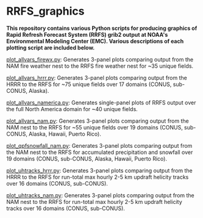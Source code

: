 # RRFS_graphics

**This repository contains various Python scripts for producing graphics of Rapid Refresh Forecast System (RRFS) grib2 output at NOAA's Environmental Modeling Center (EMC).  Various descriptions of each plotting script are included below.**

<ins>plot_allvars_firewx.py</ins>: Generates 3-panel plots comparing output from the NAM fire weather nest to the RRFS fire weather nest for ~35 unique fields.

<ins>plot_allvars_hrrr.py</ins>: Generates 3-panel plots comparing output from the HRRR to the RRFS for ~75 unique fields over 17 domains (CONUS, sub-CONUS, Alaska).

<ins>plot_allvars_namerica.py</ins>: Generates single-panel plots of RRFS output over the full North America domain for ~40 unique fields.

<ins>plot_allvars_nam.py</ins>: Generates 3-panel plots comparing output from the NAM nest to the RRFS for ~55 unique fields over 19 domains (CONUS, sub-CONUS, Alaska, Hawaii, Puerto Rico).

<ins>plot_qpfsnowfall_nam.py</ins>: Generates 3-panel plots comparing output from the NAM nest to the RRFS for accumulated precipitation and snowfall over 19 domains (CONUS, sub-CONUS, Alaska, Hawaii, Puerto Rico).

<ins>plot_uhtracks_hrrr.py</ins>: Generates 3-panel plots comparing output from the HRRR to the RRFS for run-total max hourly 2-5 km updraft helicity tracks over 16 domains (CONUS, sub-CONUS).

<ins>plot_uhtracks_nam.py</ins>: Generates 3-panel plots comparing output from the NAM nest to the RRFS for run-total max hourly 2-5 km updraft helicity tracks over 16 domains (CONUS, sub-CONUS).
